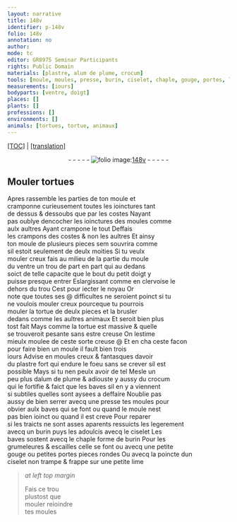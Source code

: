 ```yaml
---
layout: narrative
title: 148v
identifier: p-148v
folio: 148v
annotation: no
author:
mode: tc
editor: GR8975 Seminar Participants
rights: Public Domain
materials: [plastre, alum de plume, crocum]
tools: [moule, moules, presse, burin, ciselet, chaple, gouge, portes, lime]
measurements: [iours]
bodyparts: [ventre, doigt]
places: []
plants: []
professions: []
environments: []
animals: [tortues, tortue, animaux]
---
```


<p><a href="{{ site.baseurl }}/diplomatic/">[TOC]</a> | <a href="{{ site.baseurl }}/texts/p-148v_tl/" target="_blank">[translation]</a></p><div class="folio" align="center">- - - - - <a href="http://gallica.bnf.fr/ark:/12148/btv1b10500001g/f302.image" target="_blank"><img src="https://cu-mkp.github.io/2017-workshop-edition/assets/photo-icon.png" alt="folio image: " style="display:inline-block; margin-bottom:-3px;"/>148v</a> - - - - - </div>  
  

## Mouler <span class="al">tortues</span>

 
Apres rassemble les parties de ton <span class="tl">moule</span> et<br/> cramponne curieusement toutes les ioinctures tant<br/> de dessus & dessoubs que par les costes Naya<span class="exp">n</span>t<br/> pas oublye dencocher les ioinctures des <span class="tl">moules</span> co<span class="exp">mm</span>e<br/> aulx aultres Ayant crampone le tout Deffais<br/> les crampons des costes & non les aultres Et ainsy<br/> ton <span class="tl">moule</span> de plusieurs pieces <span class="del">sem</span> souvrira co<span class="exp">mm</span>e<br/> sil estoit seulement de deulx moities Si tu veulx<br/> mouler creux fais au milieu <span class="del">de la partie</span> du <span class="tl">moule</span><br/> du <span class="bp">ventre</span> un trou de part en part qui au dedans<br/> soict de telle capacite que le bout du petit <span class="bp">doigt</span> y<br/> puisse presque entrer Eslargissant co<span class="exp">mm</span>e en clervoise le<br/> dehors du trou Cest pour iecter le noyau Or<br/> note que toutes ses @ difficultes ne seroient poinct si tu<br/> ne voulois mouler creux pourceque tu pourrois<br/> mouler la <span class="al">tortue</span> de deulx pieces <span class="del"><span class="ill"></span></span> et la brusler<br/> dedans co<span class="exp">mm</span>e les aultres <span class="al">animaux</span> Et seroit bien plus<br/> tost fait Mays co<span class="exp">mm</span>e la <span class="al">tortue</span> est massive & quelle<br/> se trouveroit pesante sans estre creuse On lestime<br/> mieulx moulee de ceste sorte creuse @ Et en <span class="del">cha</span> ceste facon<br/> pour faire bien un <span class="tl">moule</span> il fault bien trois<br/> <span class="ms">iours</span> Advise en <span class="tl">moules</span> creux & fantasques davoir<br/> du <span class="m">plastre</span> fort qui endure le foeu sans se crever sil est<br/> possible Mays si tu nen peulx avoir de tel Mesle un<br/> peu plus d<span class="m">alum de plume</span> & adiouste y aussy du <span class="m">crocu<span class="exp">m</span></span><br/> qui le fortifie & faict que les baves sil en y a viennent<br/> si subtiles quelles sont aysees a deffaire Noublie pas<br/> aussy de bien serrer avecq une <span class="tl">presse</span> tes <span class="tl">moules</span> pour<br/> obvier aulx baves qui se font ou quand le <span class="tl">moule</span> nest<br/> pas bien ioinct ou quand il est creve Pour reparer<br/> si les traicts ne sont asses aparents ressuicts les legerem<span class="exp">ent</span><br/> avecq un <span class="tl">burin</span> puys les adoulcis avecq le <span class="tl">ciselet</span> Les<br/> baves sostent avecq le <span class="tl">chaple</span> forme de <span class="tl">burin</span> Pour les<br/> grumeleures & escailles celle se font ou avecq une petite<br/> <span class="tl">gouge</span> ou petites <span class="tl">portes</span> pieces rondes Ou avecq la poincte dun<br/> <span class="tl">ciselet</span> non trampe & frappe sur une petite <span class="tl">lime</span>
 
> *at left top margin*
> 
> 
> Fais ce trou<br/> plustost que<br/> <span class="del">mouler</span> reioindre<br/> tes <span class="tl">moules</span>
 
